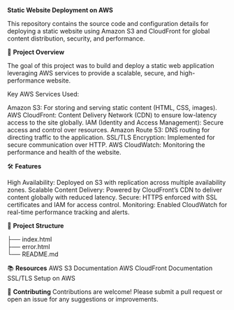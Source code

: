 **Static Website Deployment on AWS**

This repository contains the source code and configuration details for deploying a static website using Amazon S3 and CloudFront for global content distribution, security, and performance.

🚀 **Project Overview**

The goal of this project was to build and deploy a static web application leveraging AWS services to provide a scalable, secure, and high-performance website.

Key AWS Services Used:

Amazon S3: For storing and serving static content (HTML, CSS,  images).
AWS CloudFront: Content Delivery Network (CDN) to ensure low-latency access to the site globally.
IAM (Identity and Access Management): Secure access and control over resources.
Amazon Route 53: DNS routing for directing traffic to the application.
SSL/TLS Encryption: Implemented for secure communication over HTTP.
AWS CloudWatch: Monitoring the performance and health of the website.

🛠️ **Features**

High Availability: Deployed on S3 with replication across multiple availability zones.
Scalable Content Delivery: Powered by CloudFront’s CDN to deliver content globally with reduced latency.
Secure: HTTPS enforced with SSL certificates and IAM for access control.
Monitoring: Enabled CloudWatch for real-time performance tracking and alerts.

📁 **Project Structure**


├── index.html         
├── error.html         
└── README.md          

📚 **Resources**
AWS S3 Documentation
AWS CloudFront Documentation
SSL/TLS Setup on AWS

🤝 **Contributing**
Contributions are welcome! Please submit a pull request or open an issue for any suggestions or improvements.
